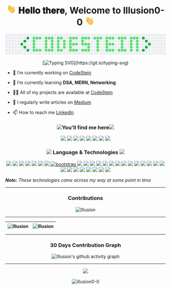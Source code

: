 <h1 align="center"> <img src="https://github.com/ABSphreak/ABSphreak/blob/master/gifs/Hi.gif" width="30px"> 𝐇𝐞𝐥𝐥𝐨 𝐭𝐡𝐞𝐫𝐞, Welcome to Illusion0-0 <img src="https://github.com/ABSphreak/ABSphreak/blob/master/gifs/Hi.gif" width="30px"></h1>
<a href="https://codestein.eu.org/"><img src="https://github.com/Illusion0-0/Illusion0-0/blob/main/contribution.png" width="900"></a>

<div align="center">  

[![Typing SVG](https://readme-typing-svg.herokuapp.com?color=%235EF72C&size=24&lines=Hey!+You+just+met+Tarun+:D;He+solve+competitive+problems;and+loves+building+projects!)](https://git.io/typing-svg)
</div>

- 🔭 I’m currently working on [CodeStein](https://codestein.eu.org/)

- 🌱 I’m currently learning **DSA, MERN, Networking**

- 👨‍💻 All of my projects are available at [CodeStein](https://codestein.eu.org/)

- 📝 I regularly write articles on [Medium](https://code-stein.medium.com/)

- 📫 How to reach me [LinkedIn](https://www.linkedin.com/in/codestein-tarun/)

<h3 align="center"> <img src="https://raw.githubusercontent.com/ShahriarShafin/ShahriarShafin/main/Assets/handshake.gif" width="50"/>You'll find me here<img src="https://raw.githubusercontent.com/ShahriarShafin/ShahriarShafin/main/Assets/handshake.gif" width="50"/> </h3>
<p align="center">
 <a href="https://dev.to/codestein" target="blank"><img src="https://img.shields.io/badge/-DEV-0D1117?style=flat-square&logo=dev.to"></a>
 <a href="https://linkedin.com/in/codestein-tarun" target="blank"><img src="https://img.shields.io/badge/-LinkedIn-0D1117?style=flat-square&logo=linkedin"></a>
 <a href="https://medium.com/@code-stein" target="blank"><img src="https://img.shields.io/badge/-Medium-0D1117?style=flat-square&logo=medium"></a>
 <a href="https://www.codechef.com/users/codestein_0_0" target="blank"><img src="https://img.shields.io/badge/-CodeChef-0D1117?style=flat-square&logo=codechef"></a>
 <a href="https://www.hackerrank.com/optimusop" target="blank"><img src="https://img.shields.io/badge/-HackerRank-0D1117?style=flat-square&logo=hackerrank"></a>
 <a href="https://codeforces.com/profile/codestein" target="blank"><img src="https://img.shields.io/badge/-CodeForces-0D1117?style=flat-square&logo=codeforces"></a>
 <a href="https://www.hackerearth.com/@optimusop" target="blank"><img src="https://img.shields.io/badge/-HackerEarth-0D1117?style=flat-square&logo=hackerearth"></a>
 <a href="https://auth.geeksforgeeks.org/user/codestein" target="blank"><img src="https://img.shields.io/badge/-GFG-0D1117?style=flat-square&logo=geeksforgeeks"></a>
</p>

<h3 align="center"><img src="https://camo.githubusercontent.com/beb64ff21c883e318e4f5db5231c2ba4175705bea1c9249e82a41ab375db4f75/68747470733a2f2f6d65646961322e67697068792e636f6d2f6d656469612f51737347456d706b79454f684243623765312f67697068792e6769663f6369643d656366303565343761306e336769316266716e74716d6f62386739616964316f796a327772336473336d67373030626c267269643d67697068792e676966" width="25px" /> Language & Technologies <img src="https://camo.githubusercontent.com/beb64ff21c883e318e4f5db5231c2ba4175705bea1c9249e82a41ab375db4f75/68747470733a2f2f6d65646961322e67697068792e636f6d2f6d656469612f51737347456d706b79454f684243623765312f67697068792e6769663f6369643d656366303565343761306e336769316266716e74716d6f62386739616964316f796a327772336473336d67373030626c267269643d67697068792e676966" width="25px" /></h3>
 
 <p align="center">
 <a href="https://www.cprogramming.com/" target="_blank"><img src="https://img.shields.io/badge/-C-0D1117?style=flat-square&logo=c"></a>
  <a href="https://www.w3schools.com/cpp/" target="_blank"><img src="https://img.shields.io/badge/-C++-0D1117?style=flat-square&logo=cplusplus"></a>
   <a href="https://www.python.org" target="_blank"><img src="https://img.shields.io/badge/-Python-0D1117?style=flat-square&logo=Python"></a>
    <a href="https://www.selenium.dev" target="_blank"><img src="https://img.shields.io/badge/-Selenium-0D1117?style=flat-square&logo=selenium"></a>
  <a href="https://www.w3.org/html/" target="_blank"><img src="https://img.shields.io/badge/-HTML5-0D1117?style=flat-square&logo=html5"></a>
  <a href="https://www.w3schools.com/css/" target="_blank"><img src="https://img.shields.io/badge/-CSS3-0D1117?style=flat-square&logo=css3"></a>
  <a href="https://tailwindcss.com/" target="_blank"><img src="https://img.shields.io/badge/-TailwindCss-0D1117?style=flat-square&logo=tailwindcss"></a>
  <a href="https://getbootstrap.com" target="_blank"> <img src="https://img.shields.io/badge/-Bootstrap-0D1117?style=flat-square&logo=bootstrap" alt="bootstrap"> </a>
  <a href="https://developer.mozilla.org/en-US/docs/Web/JavaScript" target="_blank"><img src="https://img.shields.io/badge/-JavaScript-0D1117?style=flat-square&logo=javascript"></a>
  <a href="https://reactjs.org/" target="_blank"><img src="https://img.shields.io/badge/-React-0D1117?style=flat-square&logo=react"></a>
  <a href="https://nodejs.org" target="_blank"><img src="https://img.shields.io/badge/-Nodejs-0D1117?style=flat-square&logo=Node.js"></a>
    <a href="https://www.mongodb.com/" target="_blank"><img src="https://img.shields.io/badge/-MongoDB-0D1117?style=flat-square&logo=mongodb"></a>
   <a href="https://expressjs.com" target="_blank"><img src="https://img.shields.io/badge/-ExpressJS-0D1117?style=flat-square&logo=express"></a>
    <a href="https://www.figma.com/" target="_blank"><img src="https://img.shields.io/badge/-Figma-0D1117?style=flat-square&logo=figma"></a>
 <a href="https://firebase.google.com/" target="_blank"><img src="https://img.shields.io/badge/-Firebase-0D1117?style=flat-square&logo=firebase"></a>
<a href="https://cloud.google.com" target="_blank"><img src="https://img.shields.io/badge/-Google Cloud-0D1117?style=flat-square&logo=googlecloud"></a>
<a href="https://www.linux.org/" target="_blank"><img src="https://img.shields.io/badge/-Linux-0D1117?style=flat-square&logo=linux"></a>
<a href="https://www.nginx.com" target="_blank"><img src="https://img.shields.io/badge/-Nginx-0D1117?style=flat-square&logo=nginx"></a>
<a href="https://www.php.net" target="_blank"><img src="https://img.shields.io/badge/-PHP-0D1117?style=flat-square&logo=php"></a>
<a href="https://www.mysql.com/" target="_blank"><img src="https://img.shields.io/badge/-MySQL-0D1117?style=flat-square&logo=mysql"></a>
<a href="https://postman.com" target="_blank"><img src="https://img.shields.io/badge/-Postman-0D1117?style=flat-square&logo=postman"></a>
<a href="https://git-scm.com/" target="_blank"><img src="https://img.shields.io/badge/-Git-0D1117?style=flat-square&logo=git"></a>
  <a href="#"><img src="https://img.shields.io/badge/Markdown-%230D1117.svg?style=flat-square&logo=markdown"></a>
  <a href="https://www.docker.com/" target="_blank"><img src="https://img.shields.io/badge/-Docker-0D1117?style=flat-square&logo=docker"></a>
  <a href="#"><img src="https://img.shields.io/badge/GitHub%20Pages-%230D1117.svg?style=flat-square&logo=github"></a>
  <a href="#"><img src="https://img.shields.io/badge/-Digital%20Ocean-0D1117?style=flat-square&logo=digitalocean"></a>
  <a href="https://heroku.com" target="_blank"><img src="https://img.shields.io/badge/-Heroku-0D1117?style=flat-square&logo=heroku"></a>
  <a href="#"><img src="https://img.shields.io/badge/-GitHub-0D1117?style=flat-square&logo=github"></a>
  <a href="https://www.arduino.cc/" target="_blank"><img src="https://img.shields.io/badge/-Arduino-0D1117?style=flat-square&logo=Arduino"></a>
  <a href="https://unity.com/" target="_blank"><img src="https://img.shields.io/badge/-Unity-0D1117?style=flat-square&logo=unity"></a>
</p>
 
<i align="center"><b>Note:</b> These technologies came across my way at some point in time </i>

<hr/>
<!-- Contributions -->

<div align="center">

### Contributions
<p><img align="center" src="https://github-readme-streak-stats.herokuapp.com/?user=illusion0-0&theme=tokyonight&hide_border=true&fire=DD2727" alt="Illusion" /></p>
</div>

<hr/>
<!-- Github Statistics & Most Used language --> 

|<img align="center" src="https://github-readme-stats.vercel.app/api/top-langs?username=illusion0-0&theme=tokyonight&show_icons=true&locale=en&layout=compact" alt="Illusion" />|<img align="center" src="https://github-readme-stats.vercel.app/api?username=illusion0-0&theme=tokyonight&show_icons=true&locale=en" alt="Illusion" />|
|---|---|
___

<!-- Activity Graph -->
<div align="center">

### 30 Days Contribution Graph
![Illusion's github activity graph](https://activity-graph.herokuapp.com/graph?username=Illusion0-0&theme=xcode)
</div>

<hr/>

<p align="center">
  <a href="#"><img src="https://media.giphy.com/media/vmGjjH1XOjViEfbBfZ/giphy.gif" width="128"></a>
</p>
<p align="center"> <img src="https://komarev.com/ghpvc/?username=illusion0-0&label=Profile%20views&color=0e75b6&style=flat" alt="illusion0-0" /> </p>

